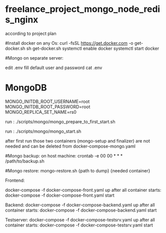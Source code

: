 # freelance_project_mongo_node_redis_nginx
according to project plan

#Install docker on any Os:
curl -fsSL https://get.docker.com -o get-docker.sh
sh get-docker.sh
systemctl enable docker
systemctl start docker


#Mongo on separate server:

edit .env 
fill default user and password
cat .env
# MongoDB
MONGO_INITDB_ROOT_USERNAME=root
MONGO_INITDB_ROOT_PASSWORD=root
MONGO_REPLICA_SET_NAME=rs0

run : ./scripts/mongo/mongo_prepare_to_first_start.sh

run : ./scripts/mongo/mongo_start.sh

after first run those two containers (mongo-setup and finalizer) are not needed and can be deleted from docker-compose-mongo.yaml

#Mongo backup:
on host machine:
crontab -e
00 00 * * * /path/to/backup.sh 

#Mongo restore:
mongo-restore.sh {path to dump} {needed container}

Frontend:

docker-compose -f docker-compose-front.yaml up
after all container starts:
docker-compose -f docker-compose-front.yaml start

Backend:
docker-compose -f docker-compose-backend.yaml up
after all container starts:
docker-compose -f docker-compose-backend.yaml start

Testserver:
docker-compose -f docker-compose-testsrv.yaml up
after all container starts:
docker-compose -f docker-compose-testsrv.yaml start

